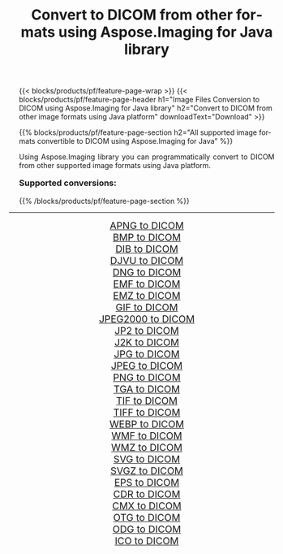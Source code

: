 ﻿---
title: Convert to DICOM from other formats using Aspose.Imaging for Java library 
weight: 3920
url: /java/conversion/to/dicom/ 
lang: en
langdirlevel: 2
locales: zh-hans,ja,it,ru,de,es,fr,nl,id,lt,pl,pt,vi,tr,ko,zh-hant,ar,hi,th,sv,cs,uk,he
description: Using Aspose.Imaging you can convert to DICOM from other formats using Java
---

{{< blocks/products/pf/feature-page-wrap >}}
{{< blocks/products/pf/feature-page-header h1="Image Files Conversion to DICOM using Aspose.Imaging for Java library" h2="Convert to DICOM from other image formats using Java platform" downloadText="Download" >}}


{{% blocks/products/pf/feature-page-section  h2="All supported image formats convertible to DICOM using Aspose.Imaging for Java" %}}
<p align=justify>Using Aspose.Imaging library you can programmatically convert to DICOM from other supported image formats using Java platform.</p>
<h3 style="margin-top:16px;">
Supported conversions:
</h3>
{{% /blocks/products/pf/feature-page-section %}}
<div class="container-fluid productfamilypage bg-gray">
    <div class="convertypes bg-gray agp-content section">
        <div class="container">
		<hr style="margin-left:-20px;"/>
		<div class="row other-converters" style="gap: 10px;font-size: 19px;text-align:center;">
		    <div class='col-md-3 other-converter remove-lp remove-rp'><a href="/imaging/java/conversion/apng-to-dicom/" style="padding:15px;">APNG to DICOM</a></div>
<div class='col-md-3 other-converter remove-lp remove-rp'><a href="/imaging/java/conversion/bmp-to-dicom/" style="padding:15px;">BMP to DICOM</a></div>
<div class='col-md-3 other-converter remove-lp remove-rp'><a href="/imaging/java/conversion/dib-to-dicom/" style="padding:15px;">DIB to DICOM</a></div>
<div class='col-md-3 other-converter remove-lp remove-rp'><a href="/imaging/java/conversion/djvu-to-dicom/" style="padding:15px;">DJVU to DICOM</a></div>
<div class='col-md-3 other-converter remove-lp remove-rp'><a href="/imaging/java/conversion/dng-to-dicom/" style="padding:15px;">DNG to DICOM</a></div>
<div class='col-md-3 other-converter remove-lp remove-rp'><a href="/imaging/java/conversion/emf-to-dicom/" style="padding:15px;">EMF to DICOM</a></div>
<div class='col-md-3 other-converter remove-lp remove-rp'><a href="/imaging/java/conversion/emz-to-dicom/" style="padding:15px;">EMZ to DICOM</a></div>
<div class='col-md-3 other-converter remove-lp remove-rp'><a href="/imaging/java/conversion/gif-to-dicom/" style="padding:15px;">GIF to DICOM</a></div>
<div class='col-md-3 other-converter remove-lp remove-rp'><a href="/imaging/java/conversion/jpeg2000-to-dicom/" style="padding:15px;">JPEG2000 to DICOM</a></div>
<div class='col-md-3 other-converter remove-lp remove-rp'><a href="/imaging/java/conversion/jp2-to-dicom/" style="padding:15px;">JP2 to DICOM</a></div>
<div class='col-md-3 other-converter remove-lp remove-rp'><a href="/imaging/java/conversion/j2k-to-dicom/" style="padding:15px;">J2K to DICOM</a></div>
<div class='col-md-3 other-converter remove-lp remove-rp'><a href="/imaging/java/conversion/jpg-to-dicom/" style="padding:15px;">JPG to DICOM</a></div>
<div class='col-md-3 other-converter remove-lp remove-rp'><a href="/imaging/java/conversion/jpeg-to-dicom/" style="padding:15px;">JPEG to DICOM</a></div>
<div class='col-md-3 other-converter remove-lp remove-rp'><a href="/imaging/java/conversion/png-to-dicom/" style="padding:15px;">PNG to DICOM</a></div>
<div class='col-md-3 other-converter remove-lp remove-rp'><a href="/imaging/java/conversion/tga-to-dicom/" style="padding:15px;">TGA to DICOM</a></div>
<div class='col-md-3 other-converter remove-lp remove-rp'><a href="/imaging/java/conversion/tif-to-dicom/" style="padding:15px;">TIF to DICOM</a></div>
<div class='col-md-3 other-converter remove-lp remove-rp'><a href="/imaging/java/conversion/tiff-to-dicom/" style="padding:15px;">TIFF to DICOM</a></div>
<div class='col-md-3 other-converter remove-lp remove-rp'><a href="/imaging/java/conversion/webp-to-dicom/" style="padding:15px;">WEBP to DICOM</a></div>
<div class='col-md-3 other-converter remove-lp remove-rp'><a href="/imaging/java/conversion/wmf-to-dicom/" style="padding:15px;">WMF to DICOM</a></div>
<div class='col-md-3 other-converter remove-lp remove-rp'><a href="/imaging/java/conversion/wmz-to-dicom/" style="padding:15px;">WMZ to DICOM</a></div>
<div class='col-md-3 other-converter remove-lp remove-rp'><a href="/imaging/java/conversion/svg-to-dicom/" style="padding:15px;">SVG to DICOM</a></div>
<div class='col-md-3 other-converter remove-lp remove-rp'><a href="/imaging/java/conversion/svgz-to-dicom/" style="padding:15px;">SVGZ to DICOM</a></div>
<div class='col-md-3 other-converter remove-lp remove-rp'><a href="/imaging/java/conversion/eps-to-dicom/" style="padding:15px;">EPS to DICOM</a></div>
<div class='col-md-3 other-converter remove-lp remove-rp'><a href="/imaging/java/conversion/cdr-to-dicom/" style="padding:15px;">CDR to DICOM</a></div>
<div class='col-md-3 other-converter remove-lp remove-rp'><a href="/imaging/java/conversion/cmx-to-dicom/" style="padding:15px;">CMX to DICOM</a></div>
<div class='col-md-3 other-converter remove-lp remove-rp'><a href="/imaging/java/conversion/otg-to-dicom/" style="padding:15px;">OTG to DICOM</a></div>
<div class='col-md-3 other-converter remove-lp remove-rp'><a href="/imaging/java/conversion/odg-to-dicom/" style="padding:15px;">ODG to DICOM</a></div>
<div class='col-md-3 other-converter remove-lp remove-rp'><a href="/imaging/java/conversion/ico-to-dicom/" style="padding:15px;">ICO to DICOM</a></div>
                </div>
        </div>
    </div>
</div>
<br/>

